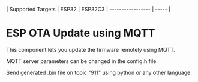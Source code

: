 | Supported Targets | ESP32 | ESP32C3
| ----------------- | ----- |

ESP OTA Update using MQTT
==========================

This component lets you update the firmware remotely using MQTT.

MQTT server parameters can be changed in the config.h file

Send generated .bin file on topic "911" using python or any other language. 


